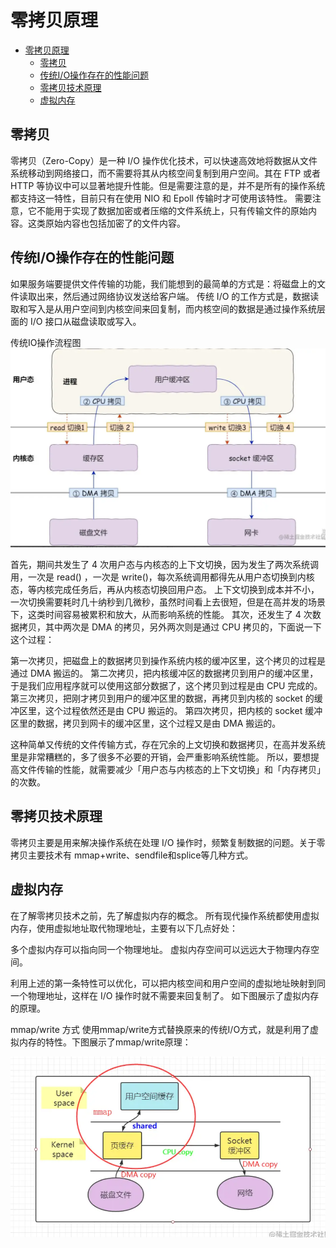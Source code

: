 # 零拷贝原理

- [零拷贝原理](#零拷贝原理)
  - [零拷贝](#零拷贝)
  - [传统I/O操作存在的性能问题](#传统io操作存在的性能问题)
  - [零拷贝技术原理](#零拷贝技术原理)
  - [虚拟内存](#虚拟内存)

## 零拷贝

零拷贝（Zero-Copy）是一种 I/O 操作优化技术，可以快速高效地将数据从文件系统移动到网络接口，而不需要将其从内核空间复制到用户空间。其在 FTP 或者 HTTP 等协议中可以显著地提升性能。但是需要注意的是，并不是所有的操作系统都支持这一特性，目前只有在使用 NIO 和 Epoll 传输时才可使用该特性。
需要注意，它不能用于实现了数据加密或者压缩的文件系统上，只有传输文件的原始内容。这类原始内容也包括加密了的文件内容。

## 传统I/O操作存在的性能问题

如果服务端要提供文件传输的功能，我们能想到的最简单的方式是：将磁盘上的文件读取出来，然后通过网络协议发送给客户端。
传统 I/O 的工作方式是，数据读取和写入是从用户空间到内核空间来回复制，而内核空间的数据是通过操作系统层面的 I/O 接口从磁盘读取或写入。

传统IO操作流程图
![传统IO操作流程图](./images/传统IO操作流程图.png)

首先，期间共发生了 4 次用户态与内核态的上下文切换，因为发生了两次系统调用，一次是 read() ，一次是 write()，每次系统调用都得先从用户态切换到内核态，等内核完成任务后，再从内核态切换回用户态。
上下文切换到成本并不小，一次切换需要耗时几十纳秒到几微秒，虽然时间看上去很短，但是在高并发的场景下，这类时间容易被累积和放大，从而影响系统的性能。
其次，还发生了 4 次数据拷贝，其中两次是 DMA 的拷贝，另外两次则是通过 CPU 拷贝的，下面说一下这个过程：

第一次拷贝，把磁盘上的数据拷贝到操作系统内核的缓冲区里，这个拷贝的过程是通过 DMA 搬运的。
第二次拷贝，把内核缓冲区的数据拷贝到用户的缓冲区里，于是我们应用程序就可以使用这部分数据了，这个拷贝到过程是由 CPU 完成的。
第三次拷贝，把刚才拷贝到用户的缓冲区里的数据，再拷贝到内核的 socket 的缓冲区里，这个过程依然还是由 CPU 搬运的。
第四次拷贝，把内核的 socket 缓冲区里的数据，拷贝到网卡的缓冲区里，这个过程又是由 DMA 搬运的。

这种简单又传统的文件传输方式，存在冗余的上文切换和数据拷贝，在高并发系统里是非常糟糕的，多了很多不必要的开销，会严重影响系统性能。
所以，要想提高文件传输的性能，就需要减少「用户态与内核态的上下文切换」和「内存拷贝」的次数。

## 零拷贝技术原理

零拷贝主要是用来解决操作系统在处理 I/O 操作时，频繁复制数据的问题。关于零拷贝主要技术有 mmap+write、sendfile和splice等几种方式。

## 虚拟内存

在了解零拷贝技术之前，先了解虚拟内存的概念。
所有现代操作系统都使用虚拟内存，使用虚拟地址取代物理地址，主要有以下几点好处：

多个虚拟内存可以指向同一个物理地址。
虚拟内存空间可以远远大于物理内存空间。

利用上述的第一条特性可以优化，可以把内核空间和用户空间的虚拟地址映射到同一个物理地址，这样在 I/O 操作时就不需要来回复制了。
如下图展示了虚拟内存的原理。

mmap/write 方式
使用mmap/write方式替换原来的传统I/O方式，就是利用了虚拟内存的特性。下图展示了mmap/write原理：

![mmap-write原理图](./images/mmap-write原理图.png)